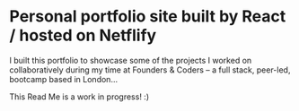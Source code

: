 # Personal portfolio site built by React / hosted on Netflify

I built this portfolio to showcase some of the projects I worked on collaboratively during my time at Founders & Coders – a full stack, peer-led, bootcamp based in London...

This Read Me is a work in progress! :)
